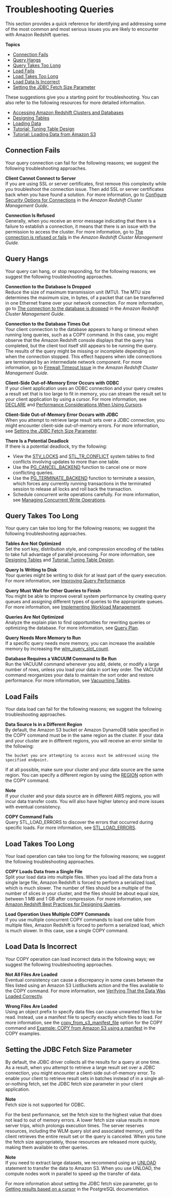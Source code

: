 # Troubleshooting Queries<a name="queries-troubleshooting"></a>

This section provides a quick reference for identifying and addressing some of the most common and most serious issues you are likely to encounter with Amazon Redshift queries\.

**Topics**
+ [Connection Fails](#queries-troubleshooting-connection-fails)
+ [Query Hangs](#queries-troubleshooting-query-hangs)
+ [Query Takes Too Long](#queries-troubleshooting-query-takes-too-long)
+ [Load Fails](#queries-troubleshooting-load-fails)
+ [Load Takes Too Long](#queries-troubleshooting-load-takes-too-long)
+ [Load Data Is Incorrect](#queries-troubleshooting-load-data-incorrect)
+ [Setting the JDBC Fetch Size Parameter](#set-the-JDBC-fetch-size-parameter)

These suggestions give you a starting point for troubleshooting\. You can also refer to the following resources for more detailed information\.
+ [Accessing Amazon Redshift Clusters and Databases](https://docs.aws.amazon.com/redshift/latest/mgmt/using-rs-tools.html)
+ [Designing Tables](t_Creating_tables.md)
+ [Loading Data](t_Loading_data.md)
+ [Tutorial: Tuning Table Design](tutorial-tuning-tables.md)
+ [Tutorial: Loading Data from Amazon S3](tutorial-loading-data.md)

## Connection Fails<a name="queries-troubleshooting-connection-fails"></a>

Your query connection can fail for the following reasons; we suggest the following troubleshooting approaches\.

**Client Cannot Connect to Server**  
If you are using SSL or server certificates, first remove this complexity while you troubleshoot the connection issue\. Then add SSL or server certificates back when you have found a solution\. For more information, go to [Configure Security Options for Connections](https://docs.aws.amazon.com/redshift/latest/mgmt/connecting-ssl-support.html) in the *Amazon Redshift Cluster Management Guide\.*

**Connection Is Refused**  
Generally, when you receive an error message indicating that there is a failure to establish a connection, it means that there is an issue with the permission to access the cluster\. For more information, go to [The connection is refused or fails](https://docs.aws.amazon.com/redshift/latest/mgmt/connecting-refusal-failure-issues.html) in the *Amazon Redshift Cluster Management Guide\.* 

## Query Hangs<a name="queries-troubleshooting-query-hangs"></a>

Your query can hang, or stop responding, for the following reasons; we suggest the following troubleshooting approaches\.

**Connection to the Database Is Dropped**  
Reduce the size of maximum transmission unit \(MTU\)\. The MTU size determines the maximum size, in bytes, of a packet that can be transferred in one Ethernet frame over your network connection\. For more information, go to [The connection to the database is dropped](https://docs.aws.amazon.com/redshift/latest/mgmt/connecting-drop-issues.html) in the *Amazon Redshift Cluster Management Guide\.* 

**Connection to the Database Times Out**  
Your client connection to the database appears to hang or timeout when running long queries, such as a COPY command\. In this case, you might observe that the Amazon Redshift console displays that the query has completed, but the client tool itself still appears to be running the query\. The results of the query might be missing or incomplete depending on when the connection stopped\. This effect happens when idle connections are terminated by an intermediate network component\. For more information, go to [Firewall Timeout Issue](https://docs.aws.amazon.com/redshift/latest/mgmt/connecting-firewall-guidance.html) in the *Amazon Redshift Cluster Management Guide\.* 

**Client\-Side Out\-of\-Memory Error Occurs with ODBC**  
If your client application uses an ODBC connection and your query creates a result set that is too large to fit in memory, you can stream the result set to your client application by using a cursor\. For more information, see [DECLARE](declare.md) and [Performance Considerations When Using Cursors](declare.md#declare-performance)\.

**Client\-Side Out\-of\-Memory Error Occurs with JDBC**  
When you attempt to retrieve large result sets over a JDBC connection, you might encounter client\-side out\-of\-memory errors\. For more information, see [Setting the JDBC Fetch Size Parameter](#set-the-JDBC-fetch-size-parameter)\.

**There Is a Potential Deadlock**  
If there is a potential deadlock, try the following:
+ View the [STV\_LOCKS](r_STV_LOCKS.md) and [STL\_TR\_CONFLICT](r_STL_TR_CONFLICT.md) system tables to find conflicts involving updates to more than one table\.
+ Use the [PG\_CANCEL\_BACKEND](PG_CANCEL_BACKEND.md) function to cancel one or more conflicting queries\.
+ Use the [PG\_TERMINATE\_BACKEND](PG_TERMINATE_BACKEND.md) function to terminate a session, which forces any currently running transactions in the terminated session to release all locks and roll back the transaction\.
+ Schedule concurrent write operations carefully\. For more information, see [Managing Concurrent Write Operations](c_Concurrent_writes.md)\.

## Query Takes Too Long<a name="queries-troubleshooting-query-takes-too-long"></a>

Your query can take too long for the following reasons; we suggest the following troubleshooting approaches\.

**Tables Are Not Optimized**  
Set the sort key, distribution style, and compression encoding of the tables to take full advantage of parallel processing\. For more information, see [Designing Tables](t_Creating_tables.md) and [Tutorial: Tuning Table Design](tutorial-tuning-tables.md)\.

**Query Is Writing to Disk**  
Your queries might be writing to disk for at least part of the query execution\. For more information, see [Improving Query Performance](query-performance-improvement-opportunities.md)\.

**Query Must Wait for Other Queries to Finish**  
You might be able to improve overall system performance by creating query queues and assigning different types of queries to the appropriate queues\. For more information, see [Implementing Workload Management](cm-c-implementing-workload-management.md)\. 

**Queries Are Not Optimized**  
Analyze the explain plan to find opportunities for rewriting queries or optimizing the database\. For more information, see [Query Plan](c-the-query-plan.md)\.

**Query Needs More Memory to Run**  
If a specific query needs more memory, you can increase the available memory by increasing the [wlm\_query\_slot\_count](r_wlm_query_slot_count.md)\. 

**Database Requires a VACUUM Command to Be Run**  
Run the VACUUM command whenever you add, delete, or modify a large number of rows, unless you load your data in sort key order\. The VACUUM command reorganizes your data to maintain the sort order and restore performance\. For more information, see [Vacuuming Tables](t_Reclaiming_storage_space202.md)\.

## Load Fails<a name="queries-troubleshooting-load-fails"></a>

Your data load can fail for the following reasons; we suggest the following troubleshooting approaches\.

**Data Source Is in a Different Region**  
By default, the Amazon S3 bucket or Amazon DynamoDB table specified in the COPY command must be in the same region as the cluster\. If your data and your cluster are in different regions, you will receive an error similar to the following: 

```
The bucket you are attempting to access must be addressed using the specified endpoint.
```

If at all possible, make sure your cluster and your data source are the same region\. You can specify a different region by using the [REGION](copy-parameters-data-source-s3.md#copy-region) option with the COPY command\. 

**Note**  
If your cluster and your data source are in different AWS regions, you will incur data transfer costs\. You will also have higher latency and more issues with eventual consistency\.

**COPY Command Fails**  
Query STL\_LOAD\_ERRORS to discover the errors that occurred during specific loads\. For more information, see [STL\_LOAD\_ERRORS](r_STL_LOAD_ERRORS.md)\.

## Load Takes Too Long<a name="queries-troubleshooting-load-takes-too-long"></a>

Your load operation can take too long for the following reasons; we suggest the following troubleshooting approaches\.

**COPY Loads Data from a Single File**  
Split your load data into multiple files\. When you load all the data from a single large file, Amazon Redshift is forced to perform a serialized load, which is much slower\. The number of files should be a multiple of the number of slices in your cluster, and the files should be about equal size, between 1 MB and 1 GB after compression\. For more information, see [Amazon Redshift Best Practices for Designing Queries](c_designing-queries-best-practices.md)\.

**Load Operation Uses Multiple COPY Commands**  
If you use multiple concurrent COPY commands to load one table from multiple files, Amazon Redshift is forced to perform a serialized load, which is much slower\. In this case, use a single COPY command\.

## Load Data Is Incorrect<a name="queries-troubleshooting-load-data-incorrect"></a>

Your COPY operation can load incorrect data in the following ways; we suggest the following troubleshooting approaches\.

**Not All Files Are Loaded**  
Eventual consistency can cause a discrepancy in some cases between the files listed using an Amazon S3 ListBuckets action and the files available to the COPY command\. For more information, see [Verifying That the Data Was Loaded Correctly](verifying-that-data-loaded-correctly.md)\.

**Wrong Files Are Loaded**  
Using an object prefix to specify data files can cause unwanted files to be read\. Instead, use a manifest file to specify exactly which files to load\. For more information, see the [copy_from_s3_manifest_file](copy-parameters-data-source-s3.md#copy-manifest-file) option for the COPY command and [Example: COPY from Amazon S3 using a manifest](r_COPY_command_examples.md#copy-command-examples-manifest) in the COPY examples\.

## Setting the JDBC Fetch Size Parameter<a name="set-the-JDBC-fetch-size-parameter"></a>

By default, the JDBC driver collects all the results for a query at one time\. As a result, when you attempt to retrieve a large result set over a JDBC connection, you might encounter a client\-side out\-of\-memory error\. To enable your client to retrieve result sets in batches instead of in a single all\-or\-nothing fetch, set the JDBC fetch size parameter in your client application\.

**Note**  
Fetch size is not supported for ODBC\.

For the best performance, set the fetch size to the highest value that does not lead to out of memory errors\. A lower fetch size value results in more server trips, which prolongs execution times\. The server reserves resources, including the WLM query slot and associated memory, until the client retrieves the entire result set or the query is canceled\. When you tune the fetch size appropriately, those resources are released more quickly, making them available to other queries\.

**Note**  
If you need to extract large datasets, we recommend using an [UNLOAD](r_UNLOAD.md) statement to transfer the data to Amazon S3\. When you use UNLOAD, the compute nodes work in parallel to speed up the transfer of data\.

For more information about setting the JDBC fetch size parameter, go to [Getting results based on a cursor](https://jdbc.postgresql.org/documentation/head/query.html#query-with-cursor) in the PostgreSQL documentation\.